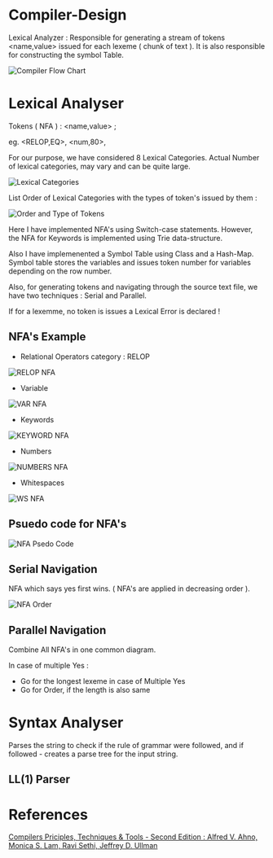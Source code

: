# Compiler-Design

Lexical Analyzer : Responsible for generating a stream of tokens <name,value> issued for each lexeme ( chunk of text ). It is also responsible for constructing the symbol Table.


![Compiler Flow Chart](https://user-images.githubusercontent.com/75173703/115982029-b50b1c80-a5b5-11eb-876d-10fc330a0fba.PNG)


# Lexical Analyser

Tokens ( NFA ) : <name,value> ;

eg. <RELOP,EQ>, <num,80>, <if>
  
For our purpose, we have considered 8 Lexical Categories. Actual Number of lexical categories, may vary and can be quite large.

![Lexical Categories](https://user-images.githubusercontent.com/75173703/115982032-b63c4980-a5b5-11eb-8696-f38bf054082c.PNG)

List Order of Lexical Categories with the types of token's issued by them :

![Order and Type of Tokens](https://user-images.githubusercontent.com/75173703/115982139-572b0480-a5b6-11eb-9f26-22096649f835.PNG)

Here I have implemented NFA's using Switch-case statements. However, the NFA for Keywords is implemented using Trie data-structure.

Also I have implemenented a Symbol Table using Class and a Hash-Map. Symbol table stores the variables and issues token number for variables depending on the row number.

Also, for generating tokens and navigating through the source text file, we have two techniques : Serial and Parallel.

If for a lexemme, no token is issues a Lexical Error is declared !

## NFA's Example

- Relational Operators category : RELOP

![RELOP NFA](https://user-images.githubusercontent.com/75173703/115982180-af620680-a5b6-11eb-92df-af9dd976eb20.PNG)

- Variable

![VAR NFA](https://user-images.githubusercontent.com/75173703/115982198-d1f41f80-a5b6-11eb-8488-e2fa4a285a05.PNG)

- Keywords

![KEYWORD NFA](https://user-images.githubusercontent.com/75173703/115982263-55157580-a5b7-11eb-9c4b-d0fc934e26a5.PNG)

- Numbers

![NUMBERS NFA](https://user-images.githubusercontent.com/75173703/115982305-a58cd300-a5b7-11eb-8c09-7122bf4826ad.PNG)

- Whitespaces

![WS NFA](https://user-images.githubusercontent.com/75173703/115982315-c3f2ce80-a5b7-11eb-890a-72430bb8989a.PNG)


## Psuedo code for NFA's

![NFA Psedo Code](https://user-images.githubusercontent.com/75173703/115982242-2d261200-a5b7-11eb-84b5-d6351f92a708.PNG)

## Serial Navigation

NFA which says yes first wins. ( NFA's are applied in decreasing order ).

![NFA Order](https://user-images.githubusercontent.com/75173703/115982389-3368be00-a5b8-11eb-92bb-578724b0483e.PNG)


## Parallel Navigation

Combine All NFA's in one common diagram.

In case of multiple Yes :
- Go for the longest lexeme in case of Multiple Yes
- Go for Order, if the length is also same



# Syntax Analyser

Parses the string to check if the rule of grammar were followed, and if followed - creates a parse tree for the input string.


## LL(1) Parser

# References

[Compilers Priciples, Techniques & Tools - Second Edition : Alfred V. Ahno, Monica S. Lam, Ravi Sethi, Jeffrey D. Ullman](https://en.wikipedia.org/wiki/Compilers:_Principles,_Techniques,_and_Tools#:~:text=Compilers%3A%20Principles%2C%20Techniques%2C%20and%20Tools%20is%20a%20computer%20science,compiler%20construction%20for%20programming%20languages.)
